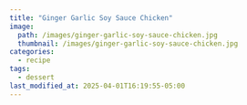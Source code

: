 ```yaml
---
title: "Ginger Garlic Soy Sauce Chicken"
image: 
  path: /images/ginger-garlic-soy-sauce-chicken.jpg
  thumbnail: /images/ginger-garlic-soy-sauce-chicken.jpg
categories:
  - recipe
tags:
  - dessert
last_modified_at: 2025-04-01T16:19:55-05:00
---
```

